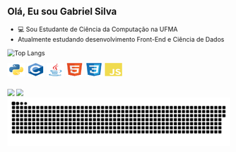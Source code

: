 ## Olá, Eu sou Gabriel Silva

-  💻 Sou Estudante de Ciência da Computação na UFMA
-  Atualmente estudando desenvolvimento Front-End e Ciência de Dados

![Top Langs](https://github-readme-stats.vercel.app/api/top-langs/?username=gabrielsilva28&layout=compact&theme=dark&langs_count=10&hide=Makefile)

<div style="display: inline_block">
  <img align="center" alt="Python" height="30" width="40" src="https://raw.githubusercontent.com/devicons/devicon/master/icons/python/python-original.svg">
  <img align="center" alt="C" height="30" width="40" src="https://raw.githubusercontent.com/devicons/devicon/master/icons/c/c-original.svg">
  <img align="center" alt="JAVA" height="30" width="40" src="https://raw.githubusercontent.com/devicons/devicon/master/icons/java/java-original.svg">
  <img align="center" alt="HTML" height="30" width="40" src="https://raw.githubusercontent.com/devicons/devicon/master/icons/html5/html5-original.svg">
  <img align="center" alt="CSS" height="30" width="40" src="https://raw.githubusercontent.com/devicons/devicon/master/icons/css3/css3-original.svg">
  <img align="center" alt="JS" height="30" width="40" src="https://raw.githubusercontent.com/devicons/devicon/master/icons/javascript/javascript-plain.svg">
</div>

  ##

<!--Contatos-->
<div>
  <a href="mailto:gabrielsilvaodsgmail.com" target="_blank"> <img src="https://img.shields.io/badge/Gmail-D14836?style=for-the-badge&logo=gmail&logoColor=white" target="_blank"></a> 
  <a href="https://www.linkedin.com/in/gabriel-oliveira-da-silva-0b5229263" target="_blank"> <img src="https://img.shields.io/badge/LinkedIn-0077B5?style=for-the-badge&logo=linkedin&logoColor=white" target="_blank"></a>
</div>

<picture>
  <source media="(prefers-color-scheme: dark)" srcset="https://raw.githubusercontent.com/gabrielsilva28/gabrielsilva28/output/github-contribution-grid-snake-dark.svg">
  <source media="(prefers-color-scheme: light)" srcset="https://raw.githubusercontent.com/gabrielsilva28/gabrielsilva28/output/github-contribution-grid-snake.svg">
  <img alt="github contribution grid snake animation" src="https://raw.githubusercontent.com/gabrielsilva28/gabrielsilva28/output/github-contribution-grid-snake.svg">
</picture>

